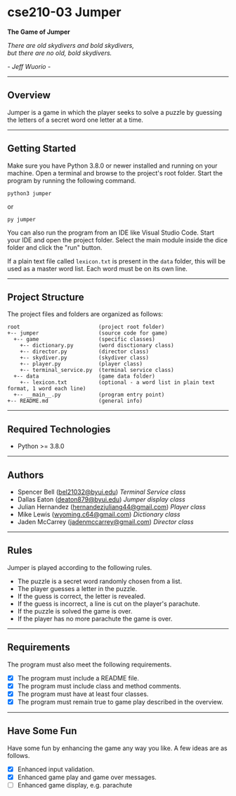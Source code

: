 # cse210-03 Jumper

__The Game of Jumper__

_There are old skydivers and bold skydivers,_  
_but there are no old, bold skydivers._  
  
_- Jeff Wuorio -_ 

---
## Overview

Jumper is a game in which the player seeks to solve a puzzle by guessing the letters of a secret word one letter at a time.

---
## Getting Started

Make sure you have Python 3.8.0 or newer installed and running on your machine. Open a terminal and browse to the project's root folder. Start the program by running the following command.
```
python3 jumper 
```
or 
```
py jumper
```
You can also run the program from an IDE like Visual Studio Code. Start your IDE and open the project folder. Select the main module inside the dice folder and click the "run" button.

If a plain text file called `lexicon.txt` is present in the `data` folder, this will be used as a master word list. Each word must be on its own line. 

---
## Project Structure

The project files and folders are organized as follows:
```
root                         (project root folder)
+-- jumper                   (source code for game)
  +-- game                   (specific classes)
    +-- dictionary.py        (word disctionary class)
    +-- director.py          (director class)
    +-- skydiver.py          (skydiver class)
    +-- player.py            (player class)
    +-- terminal_service.py  (terminal service class)
  +-- data                   (game data folder)
    +-- lexicon.txt          (optional - a word list in plain text format, 1 word each line)
  +-- __main__.py            (program entry point)
+-- README.md                (general info)
```
---
## Required Technologies

* Python >= 3.8.0

---
## Authors

* Spencer Bell (bel21032@byui.edu) _Terminal Service class_ 
* Dallas Eaton (deaton879@byui.edu) _Jumper display class_
* Julian Hernandez (hernandezjuliang44@gmail.com) _Player class_
* Mike Lewis (wyoming.c64@gmail.com) _Dictionary class_
* Jaden McCarrey (jadenmccarrey@gmail.com) _Director class_

---
## Rules

Jumper is played according to the following rules.

- The puzzle is a secret word randomly chosen from a list.
- The player guesses a letter in the puzzle.
- If the guess is correct, the letter is revealed.
- If the guess is incorrect, a line is cut on the player's parachute.
- If the puzzle is solved the game is over.
- If the player has no more parachute the game is over.

---
## Requirements

The program must also meet the following requirements.

- [x] The program must include a README file.
- [x] The program must include class and method comments.
- [x] The program must have at least four classes.
- [x] The program must remain true to game play described in the overview.

---
## Have Some Fun

Have some fun by enhancing the game any way you like. A few ideas are as follows.

- [x] Enhanced input validation.
- [x] Enhanced game play and game over messages.
- [ ] Enhanced game display, e.g. parachute
